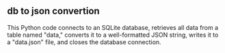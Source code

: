 ## db to json convertion

This Python code connects to an SQLite database, retrieves all data from a table named "data," converts it to a well-formatted JSON string, writes it to a "data.json" file, and closes the database connection.
